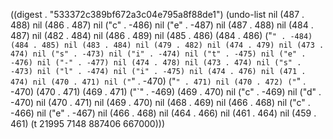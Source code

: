 
((digest . "533372c389bf672a3c04e795a8f88de1") (undo-list nil (487 . 488) nil (486 . 487) nil ("c" . -486) nil ("e" . -487) nil (487 . 488) nil (484 . 487) nil (482 . 484) nil (486 . 489) nil (485 . 486) (484 . 486) ("`" . -484) (484 . 485) nil (483 . 484) nil (479 . 482) nil (474 . 479) nil (473 . 474) nil ("s" . -473) nil ("i" . -474) nil ("t" . -475) nil ("e" . -476) nil ("-" . -477) nil (474 . 478) nil (473 . 474) nil ("s" . -473) nil ("l" . -474) nil ("i" . -475) nil (474 . 476) nil (471 . 474) nil (470 . 471) nil ("`" . -470) ("`" . 471) nil (470 . 472) ("`" . -470) (470 . 471) (469 . 471) ("`" . -469) (469 . 470) nil ("c" . -469) nil ("d" . -470) nil (470 . 471) nil (469 . 470) nil (468 . 469) nil (466 . 468) nil ("c" . -466) nil ("e" . -467) nil (466 . 468) nil (464 . 466) nil (461 . 464) nil (459 . 461) (t 21995 7148 887406 667000)))
